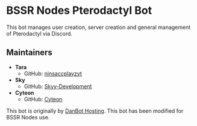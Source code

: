# BSSR Nodes Pterodactyl Bot
This bot manages user creation, server creation and general management of Pterodactyl via Discord.

## Maintainers
- **Tara**
    - GitHub: [ninsaccplayzyt](https://github.com/ninsaccplayzyt)
- **Sky**
    - GitHub: [Skyy-Development](https://github.com/Skyy-Development)
- **Cyteon**
    - GitHub: [Cyteon](https://github.com/Cyteon)

This bot is originally by [DanBot Hosting](https://github.com/DanBot-Hosting/DanBotHostingStats). This bot has been modified for BSSR Nodes use.